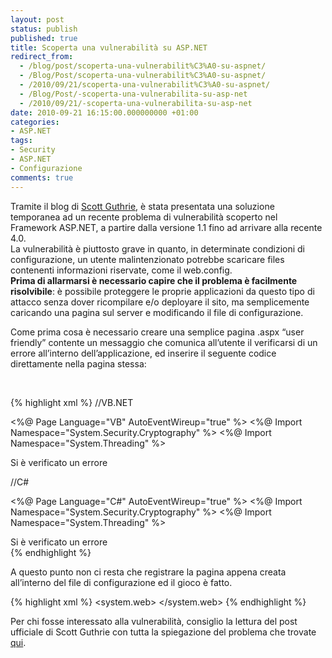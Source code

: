 ```yaml
---
layout: post
status: publish
published: true
title: Scoperta una vulnerabilità su ASP.NET
redirect_from: 
  - /blog/post/scoperta-una-vulnerabilit%C3%A0-su-aspnet/
  - /Blog/Post/scoperta-una-vulnerabilit%C3%A0-su-aspnet/
  - /2010/09/21/scoperta-una-vulnerabilit%C3%A0-su-aspnet/
  - /Blog/Post/-scoperta-una-vulnerabilita-su-asp-net
  - /2010/09/21/-scoperta-una-vulnerabilita-su-asp-net
date: 2010-09-21 16:15:00.000000000 +01:00
categories:
- ASP.NET
tags:
- Security
- ASP.NET
- Configurazione
comments: true
---
```

<p>Tramite il blog di <a title="Scott Guthrie&#39;s Blog" href="http://weblogs.asp.net/scottgu/" rel="nofollow" target="_blank">Scott Guthrie</a>, è stata presentata una soluzione temporanea ad un recente problema di vulnerabilità scoperto nel Framework ASP.NET, a partire dalla versione 1.1 fino ad arrivare alla recente 4.0.    <br />La vulnerabilità è piuttosto grave in quanto, in determinate condizioni di configurazione, un utente malintenzionato potrebbe scaricare files contenenti informazioni riservate, come il web.config.    <br /><strong>Prima di allarmarsi è necessario capire che il problema è facilmente risolvibile</strong>: è possibile proteggere le proprie applicazioni da questo tipo di attacco senza dover ricompilare e/o deployare il sito, ma semplicemente caricando una pagina sul server e modificando il file di configurazione.</p>  <p>Come prima cosa è necessario creare una semplice pagina .aspx “user friendly” contente un messaggio che comunica all’utente il verificarsi di un errore all’interno dell’applicazione, ed inserire il seguente codice direttamente nella pagina stessa:</p>  <p>&#160;</p>  {% highlight xml %}
//VB.NET

<%@ Page Language="VB" AutoEventWireup="true" %>
<%@ Import Namespace="System.Security.Cryptography" %>
<%@ Import Namespace="System.Threading" %>

<script runat="server">
    Sub Page_Load()
        Dim delay As Byte() = New Byte(0) {}
        Dim prng As RandomNumberGenerator = New RNGCryptoServiceProvider()
        
        prng.GetBytes(delay)
        Thread.Sleep(CType(delay(0), Integer))
        
        Dim disposable As IDisposable = TryCast(prng, IDisposable)
        If Not disposable Is Nothing Then
            disposable.Dispose()
        End If
    End Sub
</script>

<html>
<head runat="server">
    <title>Error</title>
</head>
<body>
    <div>
        Si è verificato un errore
    </div>
</body>
</html>

//C# 

<%@ Page Language="C#" AutoEventWireup="true" %>
<%@ Import Namespace="System.Security.Cryptography" %>
<%@ Import Namespace="System.Threading" %>

<script runat="server">
   void Page_Load() {
      byte[] delay = new byte[1];
      RandomNumberGenerator prng = new RNGCryptoServiceProvider();

      prng.GetBytes(delay);
      Thread.Sleep((int)delay[0]);
        
      IDisposable disposable = prng as IDisposable;
      if (disposable != null) { disposable.Dispose(); }
    }
</script>

<html>
<head runat="server">
    <title>Error</title>
</head>
<body>
    <div>
       Si è verificato un errore
    </div>
</body>
</html>
{% endhighlight %}
<p>A questo punto non ci resta che registrare la pagina appena creata all’interno del file di configurazione ed il gioco è fatto.</p>

{% highlight xml %}
<configuration>
   <system.web>
     <customErrors mode="On" redirectMode="ResponseRewrite" defaultRedirect="~/error.aspx" />
   </system.web>
</configuration>
{% endhighlight %}
<p>Per chi fosse interessato alla vulnerabilità, consiglio la lettura del post ufficiale di Scott Guthrie con tutta la spiegazione del problema che trovate <a title="Important: ASP.NET Security Vulnerability" href="http://weblogs.asp.net/scottgu/archive/2010/09/18/important-asp-net-security-vulnerability.aspx" rel="nofollow" target="_blank">qui</a>.</p>
